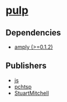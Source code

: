 # [pulp](https://pypi.org/project/pulp)

## Dependencies
- [amply (>=0.1.2)](packages/a/amply.md)



## Publishers
- [js](https://pypi.org/user/js)
- [pchtsp](https://pypi.org/user/pchtsp)
- [StuartMitchell](https://pypi.org/user/StuartMitchell)

